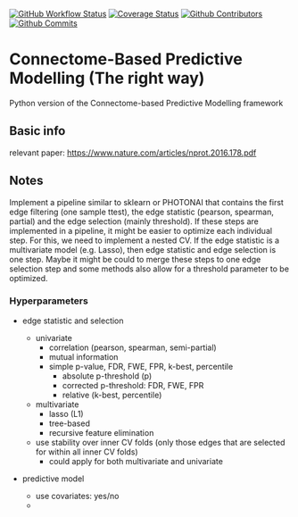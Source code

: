 [![GitHub Workflow Status](https://github.com/wwu-mmll/confound_corrected_cpm/actions/workflows/python-test.yml/badge.svg)](https://github.com/wwu-mmll/confound_corrected_cpm/actions/workflows/python-test.yml)
[![Coverage Status](https://coveralls.io/repos/github/wwu-mmll/cpm_python/badge.svg?branch=main)](https://coveralls.io/github/wwu-mmll/cpm_python?branch=main)
[![Github Contributors](https://img.shields.io/github/contributors-anon/wwu-mmll/cpm_python?color=blue)](https://github.com/wwu-mmll/cpm_python/graphs/contributors)
[![Github Commits](https://img.shields.io/github/commit-activity/y/wwu-mmll/cpm_python)](https://github.com/wwu-mmll/cpm_python/commits/main)

# Connectome-Based Predictive Modelling (The right way)
Python version of the Connectome-based Predictive Modelling framework

## Basic info
relevant paper: https://www.nature.com/articles/nprot.2016.178.pdf

## Notes
Implement a pipeline similar to sklearn or PHOTONAI that contains the first edge filtering (one sample ttest),
the edge statistic (pearson, spearman, partial) and the edge selection (mainly threshold).
If these steps are implemented in a pipeline, it might be easier to optimize each individual step. For this, we need
to implement a nested CV.
If the edge statistic is a multivariate model (e.g. Lasso), then edge statistic and edge selection is one step. Maybe
it might be could to merge these steps to one edge selection step and some methods also allow for a threshold parameter
to be optimized.

### Hyperparameters
- edge statistic and selection
    - univariate
        - correlation (pearson, spearman, semi-partial)
        - mutual information
        - simple p-value, FDR, FWE, FPR, k-best, percentile
            - absolute p-threshold (p)
            - corrected p-threshold: FDR, FWE, FPR
            - relative (k-best, percentile)
    - multivariate
        - lasso (L1)
        - tree-based
        - recursive feature elimination
    - use stability over inner CV folds (only those edges that are selected for within all inner CV folds)
        - could apply for both multivariate and univariate

- predictive model
    - use covariates: yes/no
    -
